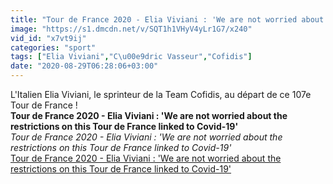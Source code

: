 ```yaml
---
title: "Tour de France 2020 - Elia Viviani : 'We are not worried about the restrictions on this Tour de France linked to Covid-19'"
image: "https://s1.dmcdn.net/v/SQT1h1VHyV4yLr1G7/x240"
vid_id: "x7vt9ij"
categories: "sport"
tags: ["Elia Viviani","C\u00e9dric Vasseur","Cofidis"]
date: "2020-08-29T06:28:06+03:00"
---
```

L'Italien Elia Viviani, le sprinteur de la Team Cofidis, au départ de ce 107e Tour de France !<br><b>Tour de France 2020 - Elia Viviani : 'We are not worried about the restrictions on this Tour de France linked to Covid-19'</b><br> <i>Tour de France 2020 - Elia Viviani : 'We are not worried about the restrictions on this Tour de France linked to Covid-19'</i><br> <u>Tour de France 2020 - Elia Viviani : 'We are not worried about the restrictions on this Tour de France linked to Covid-19'</u>
